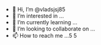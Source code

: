- 👋 Hi, I’m @vladsjsj85
- 👀 I’m interested in ...
- 🌱 I’m currently learning ...
- 💞️ I’m looking to collaborate on ...
- 📫 How to reach me ...5
5
<!---
vladsjsj85/vladsjsj85 is a ✨ special ✨ repository because its `README.md` (this file) appears on your GitHub profile.
You can click the Preview link to take a look at your changes.
--->
